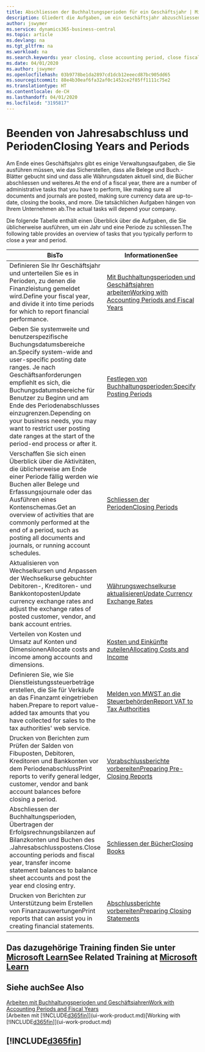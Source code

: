 ```yaml
---
title: Abschliessen der Buchhaltungsperioden für ein Geschäftsjahr | Microsoft Docs
description: Gliedert die Aufgaben, um ein Geschäftsjahr abzuschliessen oder Buchhaltungsperiode, beispielsweise der Belege und die Buch.-Blätter sind vergewissernd gebucht überprüfend und Bankguthaben.
author: jswymer
ms.service: dynamics365-business-central
ms.topic: article
ms.devlang: na
ms.tgt_pltfrm: na
ms.workload: na
ms.search.keywords: year closing, close accounting period, close fiscal year, bank account detailed trial balance
ms.date: 04/01/2020
ms.author: jswymer
ms.openlocfilehash: 03b9778be1da2897cd1dcb12eeecd87bc905dd65
ms.sourcegitcommit: 88e4b30eaf6fa32af0c1452ce2f85ff1111c75e2
ms.translationtype: HT
ms.contentlocale: de-CH
ms.lasthandoff: 04/01/2020
ms.locfileid: "3195817"
---
```

# <a name="closing-years-and-periods"></a><span data-ttu-id="b1b8b-103">Beenden von Jahresabschluss und Perioden</span><span class="sxs-lookup"><span data-stu-id="b1b8b-103">Closing Years and Periods</span></span>

<span data-ttu-id="b1b8b-104">Am Ende eines Geschäftsjahrs gibt es einige Verwaltungsaufgaben, die Sie ausführen müssen, wie das Sicherstellen, dass alle Belege und Buch.-Blätter gebucht sind und dass alle Währungsdaten aktuell sind, die Bücher abschliessen und weiteres.</span><span class="sxs-lookup"><span data-stu-id="b1b8b-104">At the end of a fiscal year, there are a number of administrative tasks that you have to perform, like making sure all documents and journals are posted, making sure currency data are up-to-date, closing the books, and more.</span></span> <span data-ttu-id="b1b8b-105">Die tatsächlichen Aufgaben hängen von Ihrem Unternehmen ab.</span><span class="sxs-lookup"><span data-stu-id="b1b8b-105">The actual tasks will depend your company.</span></span>

<span data-ttu-id="b1b8b-106">Die folgende Tabelle enthält einen Überblick über die Aufgaben, die Sie üblicherweise ausführen, um ein Jahr und eine Periode zu schliessen.</span><span class="sxs-lookup"><span data-stu-id="b1b8b-106">The following table provides an overview of tasks that you typically perform to close a year and period.</span></span>

| <span data-ttu-id="b1b8b-107">Bis</span><span class="sxs-lookup"><span data-stu-id="b1b8b-107">To</span></span> | <span data-ttu-id="b1b8b-108">Informationen</span><span class="sxs-lookup"><span data-stu-id="b1b8b-108">See</span></span> |
| --- | --- |
| <span data-ttu-id="b1b8b-109">Definieren Sie Ihr Geschäftsjahr und unterteilen Sie es in Perioden, zu denen die Finanzleistung gemeldet wird.</span><span class="sxs-lookup"><span data-stu-id="b1b8b-109">Define your fiscal year, and divide it into time periods for which to report financial performance.</span></span> | [<span data-ttu-id="b1b8b-110">Mit Buchhaltungsperioden und Geschäftsjahren arbeiten</span><span class="sxs-lookup"><span data-stu-id="b1b8b-110">Working with Accounting Periods and Fiscal Years</span></span>](finance-accounting-periods-and-fiscal-years.md)|
| <span data-ttu-id="b1b8b-111">Geben Sie systemweite und benutzerspezifische Buchungsdatumsbereiche an.</span><span class="sxs-lookup"><span data-stu-id="b1b8b-111">Specify system-wide and user-specific posting date ranges.</span></span> <span data-ttu-id="b1b8b-112">Je nach Geschäftsanforderungen empfiehlt es sich, die Buchungsdatumsbereiche für Benutzer zu Beginn und am Ende des Periodenabschlusses einzugrenzen.</span><span class="sxs-lookup"><span data-stu-id="b1b8b-112">Depending on your business needs, you may want to restrict user posting date ranges at the start of the period-end process or after it.</span></span> |[<span data-ttu-id="b1b8b-113">Festlegen von Buchhaltungsperioden:</span><span class="sxs-lookup"><span data-stu-id="b1b8b-113">Specify Posting Periods</span></span>](finance-how-specify-posting-periods.md) |
| <span data-ttu-id="b1b8b-114">Verschaffen Sie sich einen Überblick über die Aktivitäten, die üblicherweise am Ende einer Periode fällig werden wie Buchen aller Belege und Erfassungsjournale oder das Ausführen eines Kontenschemas.</span><span class="sxs-lookup"><span data-stu-id="b1b8b-114">Get an overview of activities that are commonly performed at the end of a period, such as posting all documents and journals, or running account schedules.</span></span> |[<span data-ttu-id="b1b8b-115">Schliessen der Perioden</span><span class="sxs-lookup"><span data-stu-id="b1b8b-115">Closing Periods</span></span>](year-how-complete-period-end-processes.md) |
| <span data-ttu-id="b1b8b-116">Aktualisieren von Wechselkursen und Anpassen der Wechselkurse gebuchter Debitoren-, Kreditoren- und Bankkontoposten</span><span class="sxs-lookup"><span data-stu-id="b1b8b-116">Update currency exchange rates and adjust the exchange rates of posted customer, vendor, and bank account entries.</span></span> |[<span data-ttu-id="b1b8b-117">Währungswechselkurse aktualisieren</span><span class="sxs-lookup"><span data-stu-id="b1b8b-117">Update Currency Exchange Rates</span></span>](finance-how-update-currencies.md) |
| <span data-ttu-id="b1b8b-118">Verteilen von Kosten und Umsatz auf Konten und Dimensionen</span><span class="sxs-lookup"><span data-stu-id="b1b8b-118">Allocate costs and income among accounts and dimensions.</span></span> |[<span data-ttu-id="b1b8b-119">Kosten und Einkünfte zuteilen</span><span class="sxs-lookup"><span data-stu-id="b1b8b-119">Allocating Costs and Income</span></span>](year-allocate-costs-income.md) |
| <span data-ttu-id="b1b8b-120">Definieren Sie, wie Sie Dienstleistungssteuerbeträge erstellen, die Sie für Verkäufe an das Finanzamt eingetrieben haben.</span><span class="sxs-lookup"><span data-stu-id="b1b8b-120">Prepare to report value-added tax amounts that you have collected for sales to the tax authorities' web service.</span></span> |[<span data-ttu-id="b1b8b-121">Melden von MWST an die Steuerbehörden</span><span class="sxs-lookup"><span data-stu-id="b1b8b-121">Report VAT to Tax Authorities</span></span>](finance-how-report-vat.md)|
| <span data-ttu-id="b1b8b-122">Drucken von Berichten zum Prüfen der Salden von Fibuposten, Debitoren, Kreditoren und Bankkonten vor dem Periodenabschluss</span><span class="sxs-lookup"><span data-stu-id="b1b8b-122">Print reports to verify general ledger, customer, vendor and bank account balances before closing a period.</span></span> |[<span data-ttu-id="b1b8b-123">Vorabschlussberichte vorbereiten</span><span class="sxs-lookup"><span data-stu-id="b1b8b-123">Preparing Pre-Closing Reports</span></span>](year-prepare-preclose-reports.md) |
| <span data-ttu-id="b1b8b-124">Abschliessen der Buchhaltungsperioden, Übertragen der Erfolgsrechnungsbilanzen auf Bilanzkonten und Buchen des .Jahresabschlusspostens.</span><span class="sxs-lookup"><span data-stu-id="b1b8b-124">Close accounting periods and fiscal year, transfer income statement balances to balance sheet accounts and post the year end closing entry.</span></span> |[<span data-ttu-id="b1b8b-125">Schliessen der Bücher</span><span class="sxs-lookup"><span data-stu-id="b1b8b-125">Closing Books</span></span>](year-close-books.md) |
| <span data-ttu-id="b1b8b-126">Drucken von Berichten zur Unterstützung beim Erstellen von Finanzauswertungen</span><span class="sxs-lookup"><span data-stu-id="b1b8b-126">Print reports that can assist you in creating financial statements.</span></span> |[<span data-ttu-id="b1b8b-127">Abschlussberichte vorbereiten</span><span class="sxs-lookup"><span data-stu-id="b1b8b-127">Preparing Closing Statements</span></span>](year-prepare-close-statement.md) |

## <a name="see-related-training-at-microsoft-learn"></a><span data-ttu-id="b1b8b-128">Das dazugehörige Training finden Sie unter [Microsoft Learn](/learn/modules/close-fiscal-year-dynamics-365-business-central/index)</span><span class="sxs-lookup"><span data-stu-id="b1b8b-128">See Related Training at [Microsoft Learn](/learn/modules/close-fiscal-year-dynamics-365-business-central/index)</span></span>

## <a name="see-also"></a><span data-ttu-id="b1b8b-129">Siehe auch</span><span class="sxs-lookup"><span data-stu-id="b1b8b-129">See Also</span></span>

[<span data-ttu-id="b1b8b-130">Arbeiten mit Buchhaltungsperioden und Geschäftsjahren</span><span class="sxs-lookup"><span data-stu-id="b1b8b-130">Work with Accounting Periods and Fiscal Years</span></span>](finance-accounting-periods-and-fiscal-years.md)  
<span data-ttu-id="b1b8b-131">[Arbeiten mit [!INCLUDE[d365fin](includes/d365fin_md.md)]](ui-work-product.md)</span><span class="sxs-lookup"><span data-stu-id="b1b8b-131">[Working with [!INCLUDE[d365fin](includes/d365fin_md.md)]](ui-work-product.md)</span></span>

## [!INCLUDE[d365fin](includes/free_trial_md.md)]  

